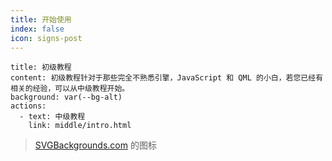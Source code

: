 ```yaml
---
title: 开始使用
index: false
icon: signs-post
---
```


```component VPBanner
title: 初级教程
content: 初级教程针对于那些完全不熟悉引擎，JavaScript 和 QML 的小白，若您已经有相关的经验，可以从中级教程开始。
background: var(--bg-alt)
actions:
  - text: 中级教程
    link: middle/intro.html
```
> [SVGBackgrounds.com](https://www.svgbackgrounds.com/set/free-svg-backgrounds-and-patterns/) 的图标

<Catalog />
